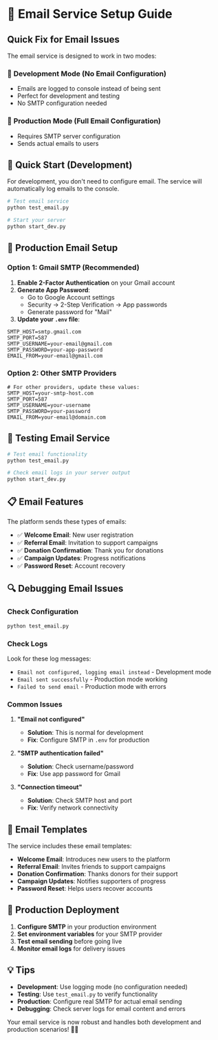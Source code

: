 # 📧 Email Service Setup Guide

## Quick Fix for Email Issues

The email service is designed to work in two modes:

### 🔧 **Development Mode (No Email Configuration)**
- Emails are logged to console instead of being sent
- Perfect for development and testing
- No SMTP configuration needed

### 📧 **Production Mode (Full Email Configuration)**
- Requires SMTP server configuration
- Sends actual emails to users

## 🚀 **Quick Start (Development)**

For development, you don't need to configure email. The service will automatically log emails to the console.

```bash
# Test email service
python test_email.py

# Start your server
python start_dev.py
```

## 📧 **Production Email Setup**

### Option 1: Gmail SMTP (Recommended)

1. **Enable 2-Factor Authentication** on your Gmail account
2. **Generate App Password**:
   - Go to Google Account settings
   - Security → 2-Step Verification → App passwords
   - Generate password for "Mail"
3. **Update your `.env` file**:

```env
SMTP_HOST=smtp.gmail.com
SMTP_PORT=587
SMTP_USERNAME=your-email@gmail.com
SMTP_PASSWORD=your-app-password
EMAIL_FROM=your-email@gmail.com
```

### Option 2: Other SMTP Providers

```env
# For other providers, update these values:
SMTP_HOST=your-smtp-host.com
SMTP_PORT=587
SMTP_USERNAME=your-username
SMTP_PASSWORD=your-password
EMAIL_FROM=your-email@domain.com
```

## 🧪 **Testing Email Service**

```bash
# Test email functionality
python test_email.py

# Check email logs in your server output
python start_dev.py
```

## 📋 **Email Features**

The platform sends these types of emails:

- ✅ **Welcome Email**: New user registration
- ✅ **Referral Email**: Invitation to support campaigns
- ✅ **Donation Confirmation**: Thank you for donations
- ✅ **Campaign Updates**: Progress notifications
- ✅ **Password Reset**: Account recovery

## 🔍 **Debugging Email Issues**

### Check Configuration
```bash
python test_email.py
```

### Check Logs
Look for these log messages:
- `Email not configured, logging email instead` - Development mode
- `Email sent successfully` - Production mode working
- `Failed to send email` - Production mode with errors

### Common Issues

1. **"Email not configured"**
   - **Solution**: This is normal for development
   - **Fix**: Configure SMTP in `.env` for production

2. **"SMTP authentication failed"**
   - **Solution**: Check username/password
   - **Fix**: Use app password for Gmail

3. **"Connection timeout"**
   - **Solution**: Check SMTP host and port
   - **Fix**: Verify network connectivity

## 🎯 **Email Templates**

The service includes these email templates:

- **Welcome Email**: Introduces new users to the platform
- **Referral Email**: Invites friends to support campaigns
- **Donation Confirmation**: Thanks donors for their support
- **Campaign Updates**: Notifies supporters of progress
- **Password Reset**: Helps users recover accounts

## 🚀 **Production Deployment**

1. **Configure SMTP** in your production environment
2. **Set environment variables** for your SMTP provider
3. **Test email sending** before going live
4. **Monitor email logs** for delivery issues

## 💡 **Tips**

- **Development**: Use logging mode (no configuration needed)
- **Testing**: Use `test_email.py` to verify functionality
- **Production**: Configure real SMTP for actual email sending
- **Debugging**: Check server logs for email content and errors

Your email service is now robust and handles both development and production scenarios! 📧✨
